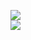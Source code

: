 [![](https://img.shields.io/badge/Made%20With-Github%20Spray-lightgrey.svg?style=for-the-badge&logo=github)](https://github.com/Annihil/github-spray#5474)  
[![](https://i.imgur.com/2DrTn0Z.gif)](https://github.com/Annihil/github-spray)